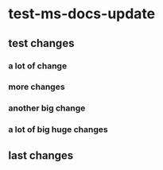 # test-ms-docs-update

## test changes

### a lot of change

### more changes

### another big change

### a lot of big huge changes

## last changes